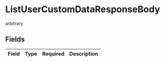 # ListUserCustomDataResponseBody

arbitrary


## Fields

| Field       | Type        | Required    | Description |
| ----------- | ----------- | ----------- | ----------- |